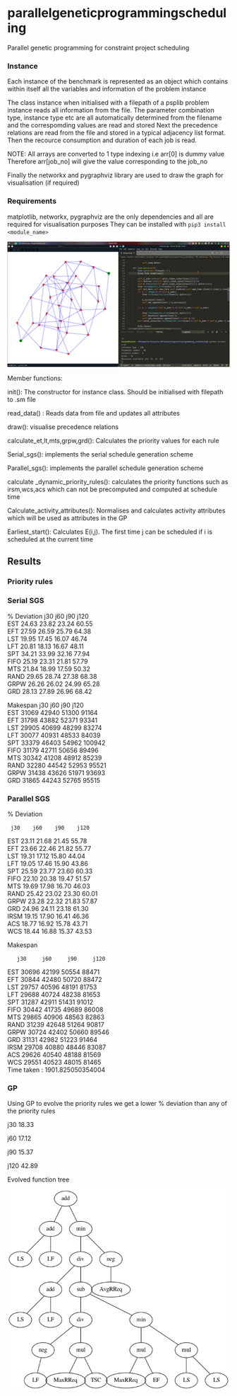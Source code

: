 # parallelgeneticprogrammingscheduling
Parallel genetic programming for constraint project scheduling


### Instance
Each instance of the benchmark is represented as an object which contains within itself all the variables and information of the problem instance

The class instance when initialised with a filepath of a psplib problem instance reads all information from the file. The parameter combination type, instance type etc are all automatically determined from the filename and the correspomding values are read and stored
Next the precedence relations are read from the file and stored in a typical adjacency list format.
Then the recource consumption and duration of each job is read.

NOTE: All arrays are converted to 1 type indexing i.e arr[0] is dummy value
Therefore arr[job_no] will give the value corresponding to the job_no

Finally the networkx and pygraphviz library are used to draw the graph for visualisation (if required)

### Requirements
matplotlib, networkx, pygraphviz are the only dependencies and all are required for visualisation purposes
They can be installed with `pip3 install <module_name>`

![demo](img/demo.png?raw=true "Demo image")


Member functions:

init(): The constructor for instance class. Should be initialised with filepath to .sm file

read_data() : Reads data from file and updates all attributes

draw(): visualise precedence relations

calculate_et,lt,mts,grpw,grd(): Calculates the priority values for each rule

Serial_sgs(): implements the serial schedule generation scheme

Parallel_sgs(): implements the parallel schedule generation scheme

calculate _dynamic_priority_rules(): calculates the priority functions such as irsm,wcs,acs which can not be precomputed and computed at schedule time

Calculate_activity_attributes(): Normalises and calculates activity attributes which will be used as attributes in the GP 

Earliest_start(): Calculates E(i,j). The first time j can be scheduled if i is scheduled at the current time

## Results
### Priority rules
### Serial SGS
% Deviation
     j30    j60    j90    j120    
EST  24.63  23.82  23.24  60.55  
EFT  27.59  26.59  25.79  64.38  
LST  19.95  17.45  16.07  46.74  
LFT  20.81  18.13  16.67  48.11  
SPT  34.21  33.99  32.16  77.94  
FIFO  25.19  23.31  21.81  57.79  
MTS  21.84  18.99  17.59  50.32  
RAND  29.65  28.74  27.38  68.38  
GRPW  26.26  26.02  24.99  65.28  
GRD  28.13  27.89  26.96  68.42

Makespan
       j30     j60     j90     j120     
EST  31069  42940  51300  91164  
EFT  31798  43882  52371  93341  
LST  29905  40699  48299  83274  
LFT  30077  40931  48533  84039  
SPT  33379  46403  54962  100942  
FIFO  31179  42711  50656  89496  
MTS  30342  41208  48912  85239  
RAND  32280  44542  52953  95521  
GRPW  31438  43626  51971 93693  
GRD  31865  44243  52765  95515

### Parallel SGS
% Deviation

     j30    j60    j90    j120    
     
EST  23.11  21.68  21.45  55.78  
EFT  23.66  22.46  21.82  55.77  
LST  19.31  17.12  15.80  44.04  
LFT  19.05  17.46  15.90  43.86  
SPT  25.59  23.77  23.60  60.33  
FIFO  22.10  20.38  19.47  51.57  
MTS  19.69  17.98  16.70  46.03  
RAND  25.42  23.02  23.30  60.01  
GRPW  23.28  22.32  21.83  57.87  
GRD  24.96  24.11  23.18  61.30  
IRSM  19.15  17.90  16.41  46.36   
ACS  18.77  16.92  15.78  43.71    
WCS  18.44  16.88  15.37  43.53    

Makespan

       j30     j60     j90     j120 
       
EST  30696  42199  50554  88471  
EFT  30844  42480  50720  88472  
LST  29757  40596  48191  81753  
LFT  29688  40724  48238  81653  
SPT  31287  42911  51431  91012  
FIFO  30442  41735  49689  86008  
MTS  29865  40906  48563  82863  
RAND  31239  42648  51264  90817  
GRPW  30724  42402  50660  89546  
GRD  31131  42982  51223  91464  
IRSM  29708  40880  48446  83087  
ACS  29626  40540  48188  81569  
WCS  29551  40523  48015  81465  
Time taken :  1901.825050354004



### GP
Using GP to evolve the priority rules we get a lower % deviation than any of the priority rules

j30 18.33

j60 17.12

j90 15.37

j120 42.89

Evolved function tree 

![tree](gp_trees/42.88__2.png?raw=true "GP tree")
